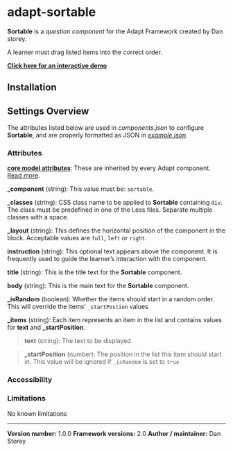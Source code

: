# adapt-sortable

**Sortable** is a *question component* for the Adapt Framework created by Dan storey.

A learner must drag listed items into the correct order.

[**Click here for an interactive demo**](https://danielstorey.github.io/adapt-demo-course/#/id/co-main)

## Installation



## Settings Overview

The attributes listed below are used in *components.json* to configure **Sortable**, and are properly formatted as JSON in [*example.json*](https://github.com/danielstorey/adapt-sortable/example.json).

### Attributes

[**core model attributes**](https://github.com/adaptlearning/adapt_framework/wiki/Core-model-attributes): These are inherited by every Adapt component. [Read more](https://github.com/adaptlearning/adapt_framework/wiki/Core-model-attributes).

**_component** (string): This value must be: `sortable`.

**_classes** (string): CSS class name to be applied to **Sortable** containing `div`. The class must be predefined in one of the Less files. Separate multiple classes with a space.

**_layout** (string): This defines the horizontal position of the component in the block. Acceptable values are `full`, `left` or `right`.

**instruction** (string): This optional text appears above the component. It is frequently used to
guide the learner’s interaction with the component.

**title** (string): This is the title text for the **Sortable** component.

**body** (string): This is the main text for the **Sortable** component.

**_isRandom** (boolean): Whether the items should start in a random order. This will override the items' `_startPostion` values

**_items** (string): Each item represents an item in the list and contains values for **text** and **_startPosition**.

>**text** (string): The text to be displayed.

>**_startPosition** (number): The position in the list this item should start in. This value will be ignored if `_isRandom` is set to `true` 

### Accessibility

### Limitations

No known limitations

----------------------------
**Version number:**  1.0.0
**Framework versions:**  2.0
**Author / maintainer:** Dan Storey

